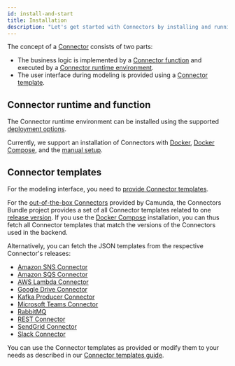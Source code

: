 ```yaml
---
id: install-and-start
title: Installation
description: "Let's get started with Connectors by installing and running them."
---
```


The concept of a [Connector](/components/connectors/introduction.md) consists of two parts:

- The business logic is implemented by a [Connector function](/components/connectors/custom-built-connectors/connector-sdk.md#runtime-logic)
  and executed by a [Connector runtime environment](/components/connectors/custom-built-connectors/connector-sdk.md#runtime-environments).
- The user interface during modeling is provided using a [Connector template](/components/connectors/custom-built-connectors/connector-templates.md).

## Connector runtime and function

The Connector runtime environment can be installed using the supported [deployment options](/self-managed/platform-deployment/overview.md#deployment-options).

Currently, we support an installation of Connectors with [Docker](/self-managed/platform-deployment/docker.md#connectors),
[Docker Compose](/self-managed/platform-deployment/docker.md#docker-compose), and the [manual setup](/self-managed/platform-deployment/manual.md#run-connectors).

## Connector templates

For the modeling interface, you need to [provide Connector templates](/components/connectors/custom-built-connectors/connector-templates.md#providing-and-using-connector-templates).

For the [out-of-the-box Connectors](/components/connectors/out-of-the-box-connectors/available-connectors-overview.md) provided by Camunda,
the Connectors Bundle project provides a set of all Connector templates related to one [release version](https://github.com/camunda/connectors-bundle/releases).
If you use the [Docker Compose](/self-managed/platform-deployment/docker.md#docker-compose) installation, you can thus fetch all Connector templates that match the versions of the Connectors used in the backend.

Alternatively, you can fetch the JSON templates from the respective Connector's releases:

- [Amazon SNS Connector](https://github.com/camunda/connector-sns/releases)
- [Amazon SQS Connector](https://github.com/camunda/connector-sqs/releases)
- [AWS Lambda Connector](https://github.com/camunda/connector-aws-lambda/releases)
- [Google Drive Connector](https://github.com/camunda/connector-google-drive/releases)
- [Kafka Producer Connector](https://github.com/camunda/connector-kafka/releases)
- [Microsoft Teams Connector](https://github.com/camunda/connector-microsoft-teams/releases)
- [RabbitMQ](https://github.com/camunda/rabbitmq/releases)
- [REST Connector](https://github.com/camunda/connector-http-json/releases)
- [SendGrid Connector](https://github.com/camunda/connector-sendgrid/releases)
- [Slack Connector](https://github.com/camunda/connector-slack/releases)

You can use the Connector templates as provided or modify them to your needs as described in our [Connector templates guide](/components/connectors/custom-built-connectors/connector-templates.md).
